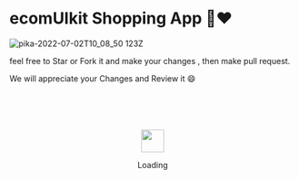 # ecomUIkit Shopping App 🚀❤️






![pika-2022-07-02T10_08_50 123Z](https://user-images.githubusercontent.com/62107887/176996164-d4da0bc0-c239-4945-bddf-0aedca73f857.png)



feel free to Star or Fork it and make your changes , then make pull request.

We will appreciate your Changes and Review it 😄

<div align="center">
	<br>
	<br>
	<br>
	<br>
	<img src="https://enterprise.github.com/assets/spinners/octocat-spinner-128-26a44333917854c6794d55eac947b1277fced54f1f60c5df5d93431db8753bc5.gif" width="40" height="40">
	<p>Loading</p>
	<br>
	<br>
	<br>
	<br>
</div>


